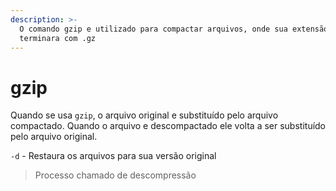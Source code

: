 ```yaml
---
description: >-
  O comando gzip e utilizado para compactar arquivos, onde sua extensão
  terminara com .gz
---
```


# gzip

Quando se usa `gzip`, o arquivo original e substituído pelo arquivo compactado. Quando o arquivo e descompactado ele volta a ser substituído pelo arquivo original.

`-d` - Restaura os arquivos para sua versão original

> Processo chamado de descompressão
